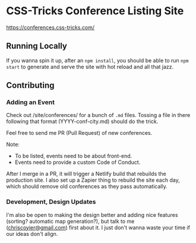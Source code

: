 # CSS-Tricks Conference Listing Site

https://conferences.css-tricks.com/

## Running Locally

If you wanna spin it up, after an `npm install`, you should be able to run `npm start` to generate and serve the site with hot reload and all that jazz.

## Contributing

### Adding an Event

Check out /site/conferences/ for a bunch of `.md` files. Tossing a file in there following that format (YYYY-conf-city.md) should do the trick.

Feel free to send me PR (Pull Request) of new conferences.

Note:

- To be listed, events need to be about front-end.
- Events need to provide a custom Code of Conduct.

After I merge in a PR, it will trigger a Netlify build that rebuilds the production site. I also set up a Zapier thing to rebuild the site each day, which should remove old conferences as they pass automatically.

### Development, Design Updates

I'm also be open to making the design better and adding nice features (sorting? automatic map generation?), but talk to me (chriscoyier@gmail.com) first about it. I just don't wanna waste your time if our ideas don't align.
